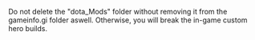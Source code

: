 Do not delete the "dota_Mods" folder without removing it from the gameinfo.gi folder aswell. Otherwise, you will break the in-game custom hero builds.
